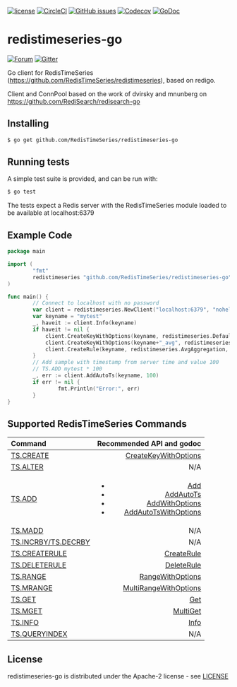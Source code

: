 [![license](https://img.shields.io/github/license/RedisTimeSeries/RedisTimeSeries-go.svg)](https://github.com/RedisTimeSeries/RedisTimeSeries-go)
[![CircleCI](https://circleci.com/gh/RedisTimeSeries/redistimeseries-go.svg?style=svg)](https://circleci.com/gh/RedisTimeSeries/redistimeseries-go)
[![GitHub issues](https://img.shields.io/github/release/RedisTimeSeries/redistimeseries-go.svg)](https://github.com/RedisTimeSeries/redistimeseries-go/releases/latest)
[![Codecov](https://codecov.io/gh/RedisTimeSeries/redistimeseries-go/branch/master/graph/badge.svg)](https://codecov.io/gh/RedisTimeSeries/redistimeseries-go)
[![GoDoc](https://godoc.org/github.com/RedisTimeSeries/redistimeseries-go?status.svg)](https://godoc.org/github.com/RedisTimeSeries/redistimeseries-go)


# redistimeseries-go
[![Forum](https://img.shields.io/badge/Forum-RedisTimeSeries-blue)](https://forum.redislabs.com/c/modules/redistimeseries)
[![Gitter](https://badges.gitter.im/RedisLabs/RedisTimeSeries.svg)](https://gitter.im/RedisLabs/RedisTimeSeries?utm_source=badge&utm_medium=badge&utm_campaign=pr-badge)

Go client for RedisTimeSeries (https://github.com/RedisTimeSeries/redistimeseries), based on redigo.

Client and ConnPool based on the work of dvirsky and mnunberg on https://github.com/RediSearch/redisearch-go

## Installing

```sh
$ go get github.com/RedisTimeSeries/redistimeseries-go
```

## Running tests

A simple test suite is provided, and can be run with:

```sh
$ go test
```

The tests expect a Redis server with the RedisTimeSeries module loaded to be available at localhost:6379

## Example Code

```go
package main 

import (
        "fmt"
        redistimeseries "github.com/RedisTimeSeries/redistimeseries-go"
)

func main() {
		// Connect to localhost with no password
        var client = redistimeseries.NewClient("localhost:6379", "nohelp", nil)
        var keyname = "mytest"
        _, haveit := client.Info(keyname)
        if haveit != nil {
			client.CreateKeyWithOptions(keyname, redistimeseries.DefaultCreateOptions)
			client.CreateKeyWithOptions(keyname+"_avg", redistimeseries.DefaultCreateOptions)
			client.CreateRule(keyname, redistimeseries.AvgAggregation, 60, keyname+"_avg")
        }
		// Add sample with timestamp from server time and value 100
        // TS.ADD mytest * 100 
        _, err := client.AddAutoTs(keyname, 100)
        if err != nil {
                fmt.Println("Error:", err)
        }
}
```

## Supported RedisTimeSeries Commands

| Command | Recommended API and godoc  |
| :---          |  ----: |
| [TS.CREATE](https://oss.redislabs.com/redistimeseries/commands/#tscreate) |   [CreateKeyWithOptions](https://godoc.org/github.com/RedisTimeSeries/redistimeseries-go#Client.CreateKeyWithOptions)          |
| [TS.ALTER](https://oss.redislabs.com/redistimeseries/commands/#tsalter) |   N/A          |
| [TS.ADD](https://oss.redislabs.com/redistimeseries/commands/#tsadd) |   <ul><li>[Add](https://godoc.org/github.com/RedisTimeSeries/redistimeseries-go#Client.Add)</li><li>[AddAutoTs](https://godoc.org/github.com/RedisTimeSeries/redistimeseries-go#Client.AddAutoTs)</li><li>[AddWithOptions](https://godoc.org/github.com/RedisTimeSeries/redistimeseries-go#Client.AddWithOptions)</li><li>[AddAutoTsWithOptions](https://godoc.org/github.com/RedisTimeSeries/redistimeseries-go#Client.AddWithOptions)</li> </ul>          |
| [TS.MADD](https://oss.redislabs.com/redistimeseries/commands/#tsmadd) |    N/A |
| [TS.INCRBY/TS.DECRBY](https://oss.redislabs.com/redistimeseries/commands/#tsincrbytsdecrby) |    N/A         |
| [TS.CREATERULE](https://oss.redislabs.com/redistimeseries/commands/#tscreaterule) |   [CreateRule](https://godoc.org/github.com/RedisTimeSeries/redistimeseries-go#Client.CreateRule)          |
| [TS.DELETERULE](https://oss.redislabs.com/redistimeseries/commands/#tsdeleterule) |   [DeleteRule](https://godoc.org/github.com/RedisTimeSeries/redistimeseries-go#Client.DeleteRule)          |
| [TS.RANGE](https://oss.redislabs.com/redistimeseries/commands/#tsrange) |   [RangeWithOptions](https://godoc.org/github.com/RedisTimeSeries/redistimeseries-go#Client.RangeWithOptions)          |
| [TS.MRANGE](https://oss.redislabs.com/redistimeseries/commands/#tsmrange) |   [MultiRangeWithOptions](https://godoc.org/github.com/RedisTimeSeries/redistimeseries-go#Client.MultiRangeWithOptions)          |
| [TS.GET](https://oss.redislabs.com/redistimeseries/commands/#tsget) |   [Get](https://godoc.org/github.com/RedisTimeSeries/redistimeseries-go#Client.Get)          |
| [TS.MGET](https://oss.redislabs.com/redistimeseries/commands/#tsmget) |   [MultiGet](https://godoc.org/github.com/RedisTimeSeries/redistimeseries-go#Client.MultiGet)          |
| [TS.INFO](https://oss.redislabs.com/redistimeseries/commands/#tsinfo) |   [Info](https://godoc.org/github.com/RedisTimeSeries/redistimeseries-go#Client.Info)          |
| [TS.QUERYINDEX](https://oss.redislabs.com/redistimeseries/commands/#tsqueryindex) |    N/A |


## License

redistimeseries-go is distributed under the Apache-2 license - see [LICENSE](LICENSE)
